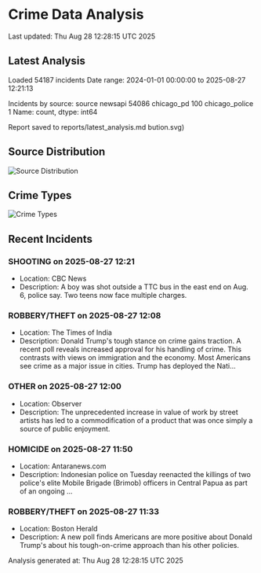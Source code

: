 # Crime Data Analysis
Last updated: Thu Aug 28 12:28:15 UTC 2025

## Latest Analysis

Loaded 54187 incidents
Date range: 2024-01-01 00:00:00 to 2025-08-27 12:21:13

Incidents by source:
source
newsapi           54086
chicago_pd          100
chicago_police        1
Name: count, dtype: int64

Report saved to reports/latest_analysis.md
bution.svg)

## Source Distribution
![Source Distribution](images/source_distribution.svg)

## Crime Types
![Crime Types](images/crime_types.svg)

## Recent Incidents

### SHOOTING on 2025-08-27 12:21
- Location: CBC News
- Description: A boy was shot outside a TTC bus in the east end on Aug. 6, police say. Two teens now face multiple charges.


### ROBBERY/THEFT on 2025-08-27 12:08
- Location: The Times of India
- Description: Donald Trump's tough stance on crime gains traction. A recent poll reveals increased approval for his handling of crime. This contrasts with views on immigration and the economy. Most Americans see crime as a major issue in cities. Trump has deployed the Nati…


### OTHER on 2025-08-27 12:00
- Location: Observer
- Description: The unprecedented increase in value of work by street artists has led to a commodification of a product that was once simply a source of public enjoyment.


### HOMICIDE on 2025-08-27 11:50
- Location: Antaranews.com
- Description: Indonesian police on Tuesday reenacted the killings of two police&#39;s elite Mobile Brigade (Brimob) officers in Central Papua as part of an ongoing ...


### ROBBERY/THEFT on 2025-08-27 11:33
- Location: Boston Herald
- Description: A new poll finds Americans are more positive about Donald Trump's about his tough-on-crime approach than his other policies.

Analysis generated at: Thu Aug 28 12:28:15 UTC 2025
